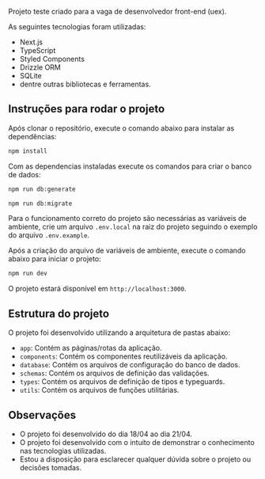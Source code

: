 Projeto teste criado para a vaga de desenvolvedor front-end (uex).

As seguintes tecnologias foram utilizadas:

- Next.js
- TypeScript
- Styled Components
- Drizzle ORM
- SQLite
- dentre outras bibliotecas e ferramentas.

## Instruções para rodar o projeto

Após clonar o repositório, execute o comando abaixo para instalar as dependências:

```bash
npm install
```

Com as dependencias instaladas execute os comandos para criar o banco de dados:

```bash
npm run db:generate
```

```bash
npm run db:migrate
```

Para o funcionamento correto do projeto são necessárias as variáveis de ambiente, crie um arquivo `.env.local` na raiz do projeto seguindo o exemplo do arquivo `.env.example`.

Após a criação do arquivo de variáveis de ambiente, execute o comando abaixo para iniciar o projeto:

```bash
npm run dev
```

O projeto estará disponível em `http://localhost:3000`.

## Estrutura do projeto

O projeto foi desenvolvido utilizando a arquitetura de pastas abaixo:

- `app`: Contém as páginas/rotas da aplicação.
- `components`: Contém os componentes reutilizáveis da aplicação.
- `database`: Contém os arquivos de configuração do banco de dados.
- `schemas`: Contém os arquivos de definição das validações.
- `types`: Contém os arquivos de definição de tipos e typeguards.
- `utils`: Contém os arquivos de funções utilitárias.

## Observações

- O projeto foi desenvolvido do dia 18/04 ao dia 21/04.
- O projeto foi desenvolvido com o intuito de demonstrar o conhecimento nas tecnologias utilizadas.
- Estou a disposição para esclarecer qualquer dúvida sobre o projeto ou decisões tomadas.
